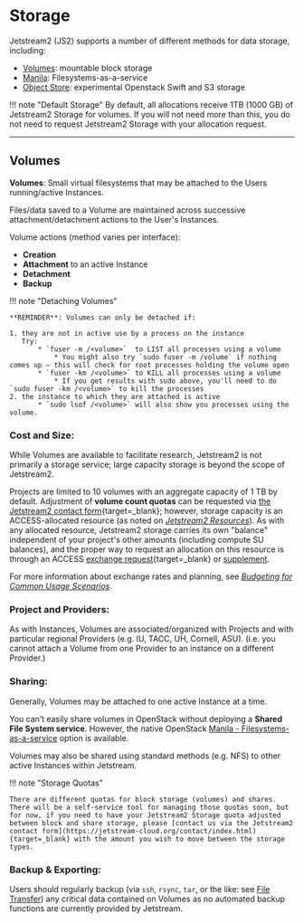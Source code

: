 # Storage

Jetstream2 (JS2) supports a number of different methods for data storage, including:

* [Volumes](#Volumes): mountable block storage
* [Manila](/general/manila): Filesystems-as-a-service
* [Object Store](/general/object): experimental Openstack Swift and S3 storage

!!! note "Default Storage"
    By default, all allocations receive 1TB (1000 GB) of Jetstream2 Storage for volumes. If you will not need more than this, you do not need to request Jetstream2 Storage with your allocation request.

---

## Volumes <a name="Volumes"></a>

**Volumes**: Small virtual filesystems that may be attached to the Users running/active Instances.

Files/data saved to a Volume are maintained across successive attachment/detachment actions to the User's Instances.

Volume actions (method varies per interface):

* **Creation**
* **Attachment** to an active Instance
* **Detachment**
* **Backup**

!!! note "Detaching Volumes"

    **REMINDER**: Volumes can only be detached if:

    1. they are not in active use by a process on the instance
       Try:
           * `fuser -m /<volume>`  to LIST all processes using a volume
               * You might also try `sudo fuser -m /volume` if nothing comes up – this will check for root processes holding the volume open
           * `fuser -km /<volume>` to KILL all processes using a volume
               * If you get results with sudo above, you'll need to do `sudo fuser -km /<volume>` to kill the processes
    2. the instance to which they are attached is active
           * `sudo lsof /<volume>` will also show you processes using the volume.


### Cost and Size:

While Volumes are available to facilitate research, Jetstream2 is not primarily a storage service; large capacity storage is beyond the scope of Jetstream2.

Projects are limited to 10 volumes with an aggregate capacity of 1 TB by default. Adjustment of **volume count quotas** can be requested via [the Jetstream2 contact form](https://jetstream-cloud.org/contact/index.html){target=_blank}; however, storage capacity is an ACCESS-allocated resource (as noted on *[Jetstream2 Resources](resources.md)*). As with any allocated resource, Jetstream2 storage carries its own "balance" independent of your project's other amounts (including compute SU balances), and the proper way to request an allocation on this resource is through an ACCESS [exchange request](https://allocations.access-ci.org/use-credits-overview){target=_blank} or [supplement](../alloc/supplement.md).

For more information about exchange rates and planning, see *[Budgeting for Common Usage Scenarios](../../alloc/budgeting/#storage)*.

### Project and Providers:

As with Instances, Volumes are associated/organized with Projects and with particular regional Providers (e.g. IU, TACC, UH, Cornell, ASU).
    (i.e. you cannot attach a Volume from one Provider to an instance on a different Provider.)

### Sharing:

Generally, Volumes may be attached to one active Instance at a time.

You can’t easily share volumes in OpenStack without deploying a **Shared File System service**. However, the native OpenStack [Manila - Filesystems-as-a-service](/general/manila/) option is available.

Volumes may also be shared using standard methods (e.g. NFS) to other active Instances within Jetstream.

!!! note "Storage Quotas"

    There are different quotas for block storage (volumes) and shares. There will be a self-service tool for managing those quotas soon, but for now, if you need to have your Jetstream2 Storage quota adjusted between block and share storage, please [contact us via the Jetstream2 contact form](https://jetstream-cloud.org/contact/index.html){target=_blank} with the amount you wish to move between the storage types.


### Backup & Exporting:

Users should regularly backup (via `ssh`, `rsync`, `tar`, or the like: see [File Transfer](/general/filetransfer)) any critical data contained on Volumes as no automated backup functions are currently provided by Jetstream. 
